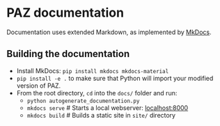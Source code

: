 # PAZ documentation

Documentation uses extended Markdown, as implemented by [MkDocs](http://mkdocs.org).

## Building the documentation

- Install MkDocs: `pip install mkdocs mkdocs-material `
- `pip install -e .` to make sure that Python will import your modified version of PAZ.
- From the root directory, `cd` into the `docs/` folder and run:
    - `python autogenerate_documentation.py`
    - `mkdocs serve`    # Starts a local webserver:  [localhost:8000](http://localhost:8000)
    - `mkdocs build`    # Builds a static site in `site/` directory

